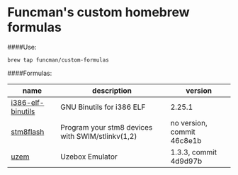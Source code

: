 Funcman's custom homebrew formulas
===
####Use:

```
brew tap funcman/custom-formulas
```

####Formulas:

|name               |description                                     |version                   |
|-------------------|------------------------------------------------|--------------------------|
|[i386-elf-binutils]|GNU Binutils for i386 ELF                       |2.25.1                    |
|[stm8flash]        |Program your stm8 devices with SWIM/stlinkv(1,2)|no version, commit 46c8e1b|
|[uzem]             |Uzebox Emulator                                 |1.3.3, commit 4d9d97b     |

[i386-elf-binutils]:https://www.gnu.org/software/binutils/binutils.html
[stm8flash]:https://github.com/vdudouyt/stm8flash
[uzem]:http://uzebox.org/wiki/index.php?title=Emulator
